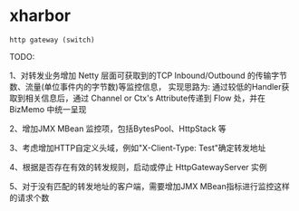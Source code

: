 xharbor
============

    http gateway (switch)

TODO:

  1、对转发业务增加 Netty 层面可获取到的TCP Inbound/Outbound 的传输字节数、流量(单位事件内的字节数)等监控信息，
     实现思路为: 通过较低的Handler获取到相关信息后，通过 Channel or Ctx's Attribute传递到 Flow 处，并在 BizMemo 中统一呈现
     
  2、增加JMX MBean 监控项，包括BytesPool、HttpStack 等
  
  3、考虑增加HTTP自定义头域，例如"X-Client-Type: Test"确定转发地址
  
  4、根据是否存在有效的转发规则，启动或停止 HttpGatewayServer 实例
  
  5、对于没有匹配的转发地址的客户端，需要增加JMX MBean指标进行监控这样的请求个数
     